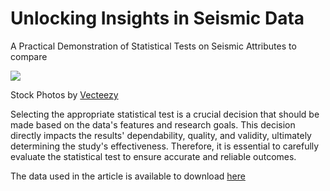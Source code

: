 # Unlocking Insights in Seismic Data

A Practical Demonstration of Statistical Tests on Seismic Attributes to compare

![](https://cdn-images-1.medium.com/max/1600/1*P3Ic-5QQD7Ol1HJrgkEUgA.png)

Stock Photos by [Vecteezy](https://es.vecteezy.com/fotos-gratis)

Selecting the appropriate statistical test is a crucial decision that should be made based on the data's features and research goals. This decision directly impacts the results' dependability, quality, and validity, ultimately determining the study's effectiveness. Therefore, it is essential to carefully evaluate the statistical test to ensure accurate and reliable outcomes.

The data used in the article is available to download [here](https://drive.google.com/drive/folders/1LKUFkpee4AkL29mFLUQjbLZOZi_nXtrB?usp=sharing)
